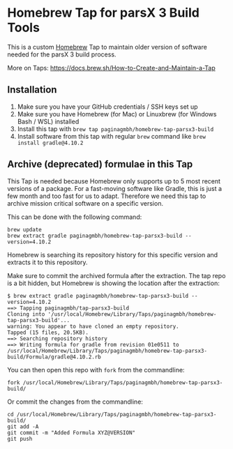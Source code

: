 Homebrew Tap for parsX 3 Build Tools
====================================

This is a custom [Homebrew](https://brew.sh/) Tap to maintain older version of software needed for the parsX 3 build process.

More on Taps: https://docs.brew.sh/How-to-Create-and-Maintain-a-Tap


Installation
------------

1. Make sure you have your GitHub credentials / SSH keys set up
1. Make sure you have Homebrew (for Mac) or Linuxbrew (for Windows Bash / WSL) installed
1. Install this tap with `brew tap paginagmbh/homebrew-tap-parsx3-build`
1. Install software from this tap with regular `brew` command like `brew install gradle@4.10.2`


Archive (deprecated) formulae in this Tap
--------------------------------------

This Tap is needed because Homebrew only supports up to 5 most recent versions of a package.
For a fast-moving software like Gradle, this is just a few month and too fast for us to adapt.
Therefore we need this tap to archive mission critical software on a specific version.

This can be done with the following command:

```
brew update
brew extract gradle paginagmbh/homebrew-tap-parsx3-build --version=4.10.2
```

Homebrew is searching its repository history for this specific version and extracts it to this repository.

Make sure to commit the archived formula after the extraction. The tap repo is a bit hidden, but Homebrew is showing the location after the extraction:

```
$ brew extract gradle paginagmbh/homebrew-tap-parsx3-build --version=4.10.2
==> Tapping paginagmbh/tap-parsx3-build
Cloning into '/usr/local/Homebrew/Library/Taps/paginagmbh/homebrew-tap-parsx3-build'...
warning: You appear to have cloned an empty repository.
Tapped (15 files, 20.5KB).
==> Searching repository history
==> Writing formula for gradle from revision 01e0511 to /usr/local/Homebrew/Library/Taps/paginagmbh/homebrew-tap-parsx3-build/Formula/gradle@4.10.2.rb
```

You can then open this repo with `fork` from the commandline:

```
fork /usr/local/Homebrew/Library/Taps/paginagmbh/homebrew-tap-parsx3-build/
```

Or commit the changes from the commandline:

```
cd /usr/local/Homebrew/Library/Taps/paginagmbh/homebrew-tap-parsx3-build/
git add -A
git commit -m "Added Formula XYZ@VERSION"
git push
```
